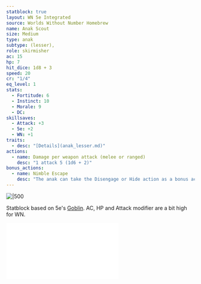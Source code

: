 ```yaml
---
statblock: true
layout: WN 5e Integrated
source: Worlds Without Number Homebrew
name: Anak Scout
size: Medium
type: anak
subtype: (lesser),
role: skirmisher
ac: 15
hp: 7
hit_dice: 1d8 + 3
speed: 20
cr: "1/4"
eq_level: 1
stats:
  - Fortitude: 6
  - Instinct: 10
  - Morale: 9
  - DC: 
skillsaves:
  - Attack: +3
  - 5e: +2
  - WN: +1
traits:
  - desc: "[Details](anak_lesser.md)"
actions:
  - name: Damage per weapon attack (melee or ranged)
    desc: "1 attack 5 (1d6 + 2)"
bonus_actions:
  - name: Nimble Escape
    desc: "The anak can take the Disengage or Hide action as a bonus action on each of its turns."
---
```


![|500](https://i.imgur.com/LQsAavW.png)

Statblock based on 5e's [Goblin](https://5e.tools/bestiary.html#goblin_mm).  AC, HP and Attack modifier are a bit high for WN.

![Anak](../campaign/context/cultures.md#Anak)
